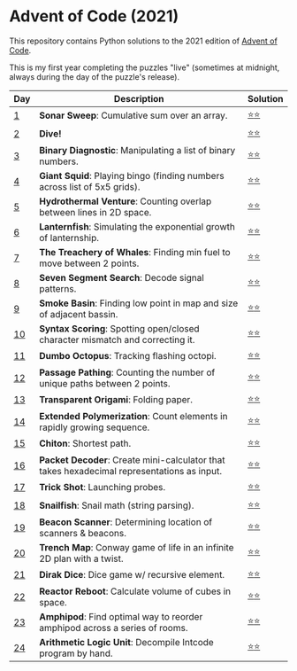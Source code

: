 # Advent of Code (2021)
This repository contains Python solutions to the 2021 edition of [Advent of Code](https://adventofcode.com/2021). 

This is my first year completing the puzzles "live" (sometimes at midnight, always during the day of the puzzle's release).

| Day | Description | Solution |
| --- | -------| -----| 
| [1](https://adventofcode.com/2021/day/1) | **Sonar Sweep**: Cumulative sum over an array. | [:star::star:](https://github.com/IAjimi/AdventOfCode/blob/master/2021/AOC01.py) | 
| [2](https://adventofcode.com/2021/day/2) | **Dive!** | [:star::star:](https://github.com/IAjimi/AdventOfCode/blob/master/2021/AOC02.py) | 
| [3](https://adventofcode.com/2021/day/3) | **Binary Diagnostic**: Manipulating a list of binary numbers. | [:star::star:](https://github.com/IAjimi/AdventOfCode/blob/master/2021/AOC03.py) | 
| [4](https://adventofcode.com/2021/day/4) | **Giant Squid**: Playing bingo (finding numbers across list of 5x5 grids). | [:star::star:](https://github.com/IAjimi/AdventOfCode/blob/master/2021/AOC04.py) | 
| [5](https://adventofcode.com/2021/day/5) | **Hydrothermal Venture**: Counting overlap between lines in 2D space. | [:star::star:](https://github.com/IAjimi/AdventOfCode/blob/master/2021/AOC05.py) |
| [6](https://adventofcode.com/2021/day/6) | **Lanternfish**: Simulating the exponential growth of lanternship. | [:star::star:](https://github.com/IAjimi/AdventOfCode/blob/master/2021/AOC06.py) |
| [7](https://adventofcode.com/2021/day/7) | **The Treachery of Whales**: Finding min fuel to move between 2 points. | [:star::star:](https://github.com/IAjimi/AdventOfCode/blob/master/2021/AOC07.py) |
| [8](https://adventofcode.com/2021/day/8) | **Seven Segment Search**: Decode signal patterns. | [:star::star:](https://github.com/IAjimi/AdventOfCode/blob/master/2021/AOC08.py) |
| [9](https://adventofcode.com/2021/day/9) | **Smoke Basin**: Finding low point in map and size of adjacent bassin. | [:star::star:](https://github.com/IAjimi/AdventOfCode/blob/master/2021/AOC09.py) |
| [10](https://adventofcode.com/2021/day/10) | **Syntax Scoring**: Spotting open/closed character mismatch and correcting it. | [:star::star:](https://github.com/IAjimi/AdventOfCode/blob/master/2021/AOC10.py) |
| [11](https://adventofcode.com/2021/day/11) | **Dumbo Octopus**: Tracking flashing octopi. | [:star::star:](https://github.com/IAjimi/AdventOfCode/blob/master/2021/AOC11.py) |
| [12](https://adventofcode.com/2021/day/12) | **Passage Pathing**: Counting the number of unique paths between 2 points. | [:star::star:](https://github.com/IAjimi/AdventOfCode/blob/master/2021/AOC12.py) |
| [13](https://adventofcode.com/2021/day/13) | **Transparent Origami**: Folding paper. | [:star::star:](https://github.com/IAjimi/AdventOfCode/blob/master/2021/AOC13.py) |
| [14](https://adventofcode.com/2021/day/14) | **Extended Polymerization**: Count elements in rapidly growing sequence. | [:star::star:](https://github.com/IAjimi/AdventOfCode/blob/master/2021/AOC14.py) |
| [15](https://adventofcode.com/2021/day/15) | **Chiton**: Shortest path. | [:star::star:](https://github.com/IAjimi/AdventOfCode/blob/master/2021/AOC15.py) |
| [16](https://adventofcode.com/2021/day/16) | **Packet Decoder**: Create mini-calculator that takes hexadecimal representations as input. | [:star::star:](https://github.com/IAjimi/AdventOfCode/blob/master/2021/AOC16.py) |
| [17](https://adventofcode.com/2021/day/17) | **Trick Shot**: Launching probes. | [:star::star:](https://github.com/IAjimi/AdventOfCode/blob/master/2021/AOC17.py) |
| [18](https://adventofcode.com/2021/day/18) | **Snailfish**: Snail math (string parsing). | [:star::star:](https://github.com/IAjimi/AdventOfCode/blob/master/2021/AOC18.py) |
| [19](https://adventofcode.com/2021/day/19) | **Beacon Scanner**: Determining location of scanners & beacons. | [:star::star:](https://github.com/IAjimi/AdventOfCode/blob/master/2021/AOC19.py) |
| [20](https://adventofcode.com/2021/day/20) | **Trench Map**: Conway game of life in an infinite 2D plan with a twist. | [:star::star:](https://github.com/IAjimi/AdventOfCode/blob/master/2021/AOC20.py) |
| [21](https://adventofcode.com/2021/day/21) | **Dirak Dice**: Dice game w/ recursive element. | [:star::star:](https://github.com/IAjimi/AdventOfCode/blob/master/2021/AOC21.py) |
| [22](https://adventofcode.com/2021/day/22) | **Reactor Reboot**: Calculate volume of cubes in space. | [:star::star:](https://github.com/IAjimi/AdventOfCode/blob/master/2021/AOC22.py) |
| [23](https://adventofcode.com/2021/day/23) | **Amphipod**: Find optimal way to reorder amphipod across a series of rooms. | [:star::star:](https://github.com/IAjimi/AdventOfCode/blob/master/2021/AOC23.py) |
| [24](https://adventofcode.com/2021/day/24) | **Arithmetic Logic Unit**: Decompile Intcode program by hand. | [:star::star:](https://github.com/IAjimi/AdventOfCode/blob/master/2021/AOC24.py) |

